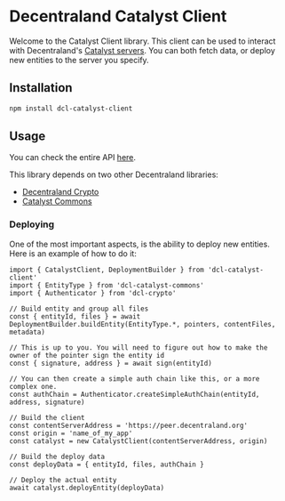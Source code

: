 # Decentraland Catalyst Client

Welcome to the Catalyst Client library. This client can be used to interact with Decentraland's [Catalyst servers](https://github.com/decentraland/catalyst). You can both fetch data, or deploy new entities to the server you specify.

## Installation

```bash
npm install dcl-catalyst-client
```

## Usage

You can check the entire API [here](src/CatalystAPI.ts).

This library depends on two other Decentraland libraries:
* [Decentraland Crypto](https://github.com/decentraland/decentraland-crypto/)
* [Catalyst Commons](https://github.com/decentraland/catalyst-commons/)

### Deploying

One of the most important aspects, is the ability to deploy new entities. Here is an example of how to do it:


```
import { CatalystClient, DeploymentBuilder } from 'dcl-catalyst-client'
import { EntityType } from 'dcl-catalyst-commons'
import { Authenticator } from 'dcl-crypto'

// Build entity and group all files
const { entityId, files } = await DeploymentBuilder.buildEntity(EntityType.*, pointers, contentFiles, metadata)

// This is up to you. You will need to figure out how to make the owner of the pointer sign the entity id
const { signature, address } = await sign(entityId)

// You can then create a simple auth chain like this, or a more complex one.
const authChain = Authenticator.createSimpleAuthChain(entityId, address, signature)

// Build the client
const contentServerAddress = 'https://peer.decentraland.org'
const origin = 'name_of_my_app'
const catalyst = new CatalystClient(contentServerAddress, origin)

// Build the deploy data
const deployData = { entityId, files, authChain }

// Deploy the actual entity
await catalyst.deployEntity(deployData)

```

